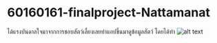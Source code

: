 # 60160161-finalproject-Nattamanat
ได้แรงบันดาลใจมาจากการชอบสัตว์เลี้ยงเลยทำแอปขึ้นมาดูข้อมูลสัตว์
โดยได้ทำ
![alt text](https://www.picz.in.th/image/Qi9hqq)
